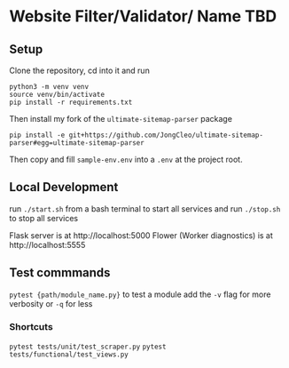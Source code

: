 # Website Filter/Validator/ Name TBD

## Setup

Clone the repository, cd into it and run

```
python3 -m venv venv
source venv/bin/activate
pip install -r requirements.txt
```

Then install my fork of the `ultimate-sitemap-parser` package

```
pip install -e git+https://github.com/JongCleo/ultimate-sitemap-parser#egg=ultimate-sitemap-parser
```

Then copy and fill `sample-env.env` into a `.env` at the project root.

## Local Development

run `./start.sh` from a bash terminal to start all services
and run `./stop.sh` to stop all services

Flask server is at http://localhost:5000
Flower (Worker diagnostics) is at http://localhost:5555

## Test commmands

`pytest {path/module_name.py}` to test a module
add the `-v` flag for more verbosity or `-q` for less

### Shortcuts

`pytest tests/unit/test_scraper.py`
`pytest tests/functional/test_views.py`
